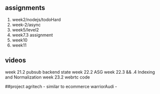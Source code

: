 ## assignments
1. week2/nodejs/todoHard
2. week-2/async
10. week5/level2
11. week7.3 assignment
13. week10
14. week11

## videos
week 21.2 pubsub backend state
week 22.2 ASG
week 22.3 && .4 Indexing and Normalization
week 23.2 webrtc code


##project
agritech - similar to ecommerce
warriorAudi - 


